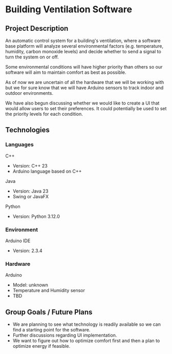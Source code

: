 
# Building Ventilation Software

## Project Description 
An automatic control system for a building's ventilation, where a software base platform will analyze several environmental factors (e.g. temperature, humidity, carbon monoxide levels) and decide whether to send a signal to turn the system on or off.

Some environmental conditions will have higher priority than others so our software will aim to maintain comfort as best as possible.


As of now we are uncertain of all the hardware that we will be working with but we for sure know that we will have Arduino sensors to track indoor and outdoor environments.

We have also begun discussing whether we would like to create a UI that would allow users to set their preferences. It could potentially be used to set the priority levels for each condition.



## Technologies 
### Languages
C++
- Version: C++ 23
- Arduino language based on C++
  
Java
- Version: Java 23
- Swing or JavaFX
  
Python
- Version: Python 3.12.0

### Environment
Arduino IDE
- Version: 2.3.4

### Hardware
Arduino
- Model: unknown
- Temperature and Humidity sensor
- TBD

## Group Goals / Future Plans
- We are planning to see what technology is readily available so we can find a starting point for the software.
- Further discussions regarding UI implementation.
- We want to figure out how to optimize comfort first and then a plan to optimize energy if feasible.

